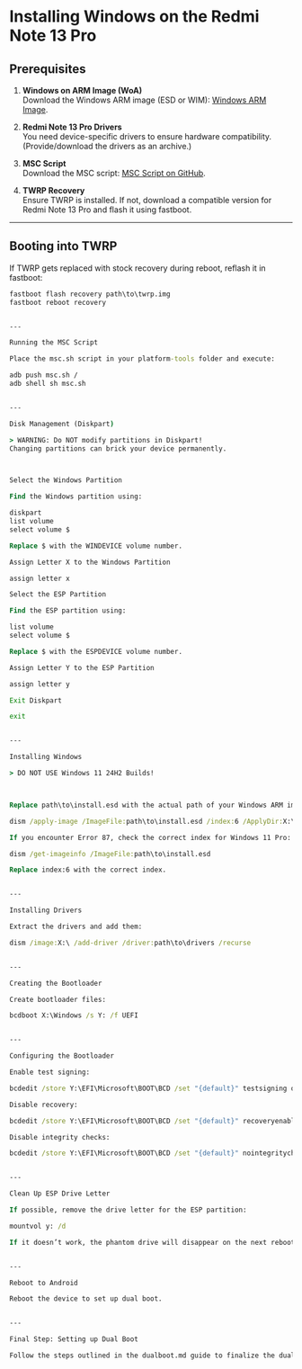 # Installing Windows on the Redmi Note 13 Pro

## Prerequisites
1. **Windows on ARM Image (WoA)**  
   Download the Windows ARM image (ESD or WIM): [Windows ARM Image](https://worproject.com/esd).  

2. **Redmi Note 13 Pro Drivers**  
   You need device-specific drivers to ensure hardware compatibility. (Provide/download the drivers as an archive.)

3. **MSC Script**  
   Download the MSC script: [MSC Script on GitHub](https://github.com/n00b69/woa-perseus/releases/download/Files/msc.sh).

4. **TWRP Recovery**  
   Ensure TWRP is installed. If not, download a compatible version for Redmi Note 13 Pro and flash it using fastboot.  

---

## Booting into TWRP
If TWRP gets replaced with stock recovery during reboot, reflash it in fastboot:
```cmd
fastboot flash recovery path\to\twrp.img
fastboot reboot recovery


---

Running the MSC Script

Place the msc.sh script in your platform-tools folder and execute:

adb push msc.sh /
adb shell sh msc.sh


---

Disk Management (Diskpart)

> WARNING: Do NOT modify partitions in Diskpart!
Changing partitions can brick your device permanently.



Select the Windows Partition

Find the Windows partition using:

diskpart
list volume
select volume $

Replace $ with the WINDEVICE volume number.

Assign Letter X to the Windows Partition

assign letter x

Select the ESP Partition

Find the ESP partition using:

list volume
select volume $

Replace $ with the ESPDEVICE volume number.

Assign Letter Y to the ESP Partition

assign letter y

Exit Diskpart

exit


---

Installing Windows

> DO NOT USE Windows 11 24H2 Builds!



Replace path\to\install.esd with the actual path of your Windows ARM image (either .esd or .wim):

dism /apply-image /ImageFile:path\to\install.esd /index:6 /ApplyDir:X:\

If you encounter Error 87, check the correct index for Windows 11 Pro:

dism /get-imageinfo /ImageFile:path\to\install.esd

Replace index:6 with the correct index.


---

Installing Drivers

Extract the drivers and add them:

dism /image:X:\ /add-driver /driver:path\to\drivers /recurse


---

Creating the Bootloader

Create bootloader files:

bcdboot X:\Windows /s Y: /f UEFI


---

Configuring the Bootloader

Enable test signing:

bcdedit /store Y:\EFI\Microsoft\BOOT\BCD /set "{default}" testsigning on

Disable recovery:

bcdedit /store Y:\EFI\Microsoft\BOOT\BCD /set "{default}" recoveryenabled no

Disable integrity checks:

bcdedit /store Y:\EFI\Microsoft\BOOT\BCD /set "{default}" nointegritychecks on


---

Clean Up ESP Drive Letter

If possible, remove the drive letter for the ESP partition:

mountvol y: /d

If it doesn’t work, the phantom drive will disappear on the next reboot.


---

Reboot to Android

Reboot the device to set up dual boot.


---

Final Step: Setting up Dual Boot

Follow the steps outlined in the dualboot.md guide to finalize the dual boot setup.
